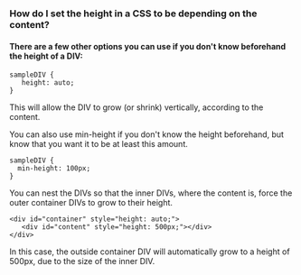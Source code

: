 ### How do I set the height in a CSS to be depending on the content?

#### There are a few other options you can use if you don't know beforehand the height of a DIV:

```
sampleDIV {
   height: auto;
}
```

This will allow the DIV to grow (or shrink) vertically, according to the content.

You can also use min-height if you don't know the height beforehand, but know that you want it to be at least this amount.

```
sampleDIV {
  min-height: 100px;
}
```

You can nest the DIVs so that the inner DIVs, where the content is, force the outer container DIVs to grow to their height.

```
<div id="container" style="height: auto;">
   <div id="content" style="height: 500px;"></div>
</div>
```

In this case, the outside container DIV will automatically grow to a height of 500px, due to the size of the inner DIV.